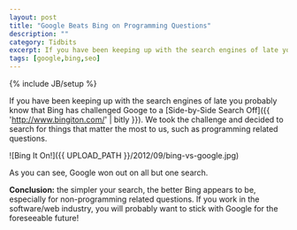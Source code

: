 ```yaml
---
layout: post
title: "Google Beats Bing on Programming Questions"
description: ""
category: Tidbits
excerpt: If you have been keeping up with the search engines of late you probably know that Bing has challenged Googe for to a Side-by-Side Search Off. We took the challenge and decided to search for things that matter the most to us, such as programming related questions.
tags: [google,bing,seo]
---
```

{% include JB/setup %}

If you have been keeping up with the search engines of late you probably know that Bing has challenged Googe to a [Side-by-Side Search Off]({{ 'http://www.bingiton.com/' | bitly }}). We took the challenge and decided to search for things that matter the most to us, such as programming related questions.

![Bing It On!]({{ UPLOAD_PATH }}/2012/09/bing-vs-google.jpg)

As you can see, Google won out on all but one search.

**Conclusion:** the simpler your search, the better Bing appears to be, especially for non-programming related questions. If you work in the software/web industry, you will probably want to stick with Google for the foreseeable future!
